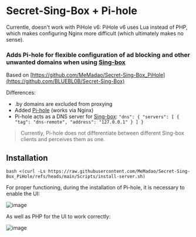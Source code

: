 # Secret-Sing-Box + Pi-hole

Currentle, doesn't work with PiHole v6: PiHole v6 uses Lua instead of PHP, which makes configuring Nginx more difficult (which ultimately makes no sense).

### Adds Pi-hole for flexible configuration of ad blocking and other unwanted domains when using [Sing-box](https://github.com/SagerNet/sing-box)

Based on [https://github.com/MeMadao/Secret-Sing-Box_PiHole](https://github.com/BLUEBL0B/Secret-Sing-Box)

Differences:
* .by domains are excluded from proxying
* Added [Pi-hole](https://github.com/pi-hole/pi-hole) (works via Nginx)
* Pi-hole acts as a DNS server for [Sing-box](https://github.com/SagerNet/sing-box):  `"dns": { "servers": [ { "tag": "dns-remote", "address": "127.0.0.1" } ] }`

> Currently, Pi-hole does not differentiate between different Sing-box clients and perceives them as one.

## Installation

```
bash <(curl -Ls https://raw.githubusercontent.com/MeMadao/Secret-Sing-Box_PiHole/refs/heads/main/Scripts/install-server.sh)
```

For proper functioning, during the installation of Pi-hole, it is necessary to enable the UI:

![image](https://github.com/user-attachments/assets/0b1cbbcc-0b0f-4c56-919e-8d285f4d7691)

As well as PHP for the UI to work correctly:

![image](https://github.com/user-attachments/assets/1aaada14-5532-472c-88eb-c601f77e1f16)
